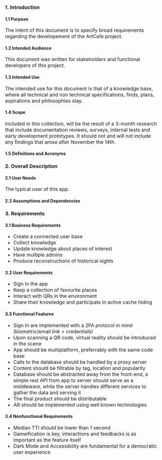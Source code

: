 ### **1. Introduction**
#### 1.1 Purpose
<p style="font-size: 16;">
The intent of this document is to specify broad requirements regarding the developement of the ArtCafe project.
</p>

#### 1.2 Intended Audience
<p style="font-size: 16;">
This document was written for stakeholders and functional developers of this project.
</p>

#### 1.3 Intended Use
<p style="font-size: 16;">
The intended use for this document is that of a knowledge base, where all technical and non technical specifications, finds, plans, aspirations and philosophies stay.
</p>

#### 1.4 Scope
<p style="font-size: 16;">
Included in this collection, will be the result of a 3-month research that include documentation reviews, surveys, internal tests and early development prototypes.
It should not and will not include any findings that arose after November the 14th.
</p>

#### 1.5 Definitions and Acronyms

### **2. Overall Description**
#### 2.1 User Needs
<p style="font-size: 16;">
The typical user of this app.
</p>

#### 2.2 Assumptions and Dependencies

### **3. Requirements**
#### 3.1 Business Requirements
<ul style="font-size: 16;">
<li> Create a connected user base
<li> Collect knowledge 
<li> Update knowledge about places of interest
<li> Have multiple admins 
<li> Produce reconstructions of historical sights
</ul>

#### 3.2 User Requirements
<ul style="font-size: 16;">
<li> Sign In the app
<li> Keep a collection of favourite places
<li> Interact with QRs in the environment
<li> Share their knowledge and participate in active cache hiding
</ul>

#### 3.3 Functional Features
<ul style="font-size: 16;">
<li> Sign In are implemented with a 2FA protocol in mind (biometric/email link + credentials)
<li> Upon scanning a QR code, virtual reality should be introduced in the scene
<li> App should be multiplatform, preferrably with the same code base
<li> Calls to the database should be handled by a proxy server
<li> Content should be filtrable by tag, location and popularity
<li> Database should be abstracted away from the front-end, a simple rest API from app to server should serve as a middleware, while the server handles different services to gather the data and serving it
<li> The final product should be distributable
<li> AR should be implemented using well known technologies
</ul>

#### 3.4 Nonfunctional Requirements
<ul style="font-size: 16;">
<li> Median TTI should be lower than 1 second
<li> Gameification is key, interactions and feedbacks is as important as the feature itself
<li> Dark Mode and Accessibility are fundamental for a democratic user experience
</ul>

